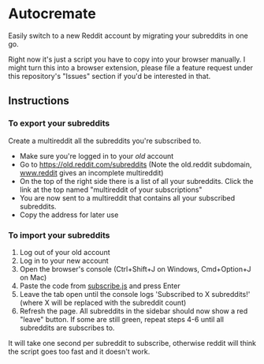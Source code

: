 # Autocremate
Easily switch to a new Reddit account by migrating your subreddits in one go.

Right now it's just a script you have to copy into your browser manually. I might turn this into a browser extension, please file a feature request under this repository's "Issues" section if you'd be interested in that.

## Instructions

### To export your subreddits
Create a multireddit all the subreddits you're subscribed to.

* Make sure you're logged in to your *old* account
* Go to https://old.reddit.com/subreddits (Note the old.reddit subdomain, www.reddit gives an incomplete multireddit)
* On the top of the right side there is a list of all your subreddits. Click the link at the top named "multireddit of your subscriptions"
* You are now sent to a multireddit that contains all your subscribed subreddits.
* Copy the address for later use

### To import your subreddits

1. Log out of your old account
2. Log in to your new account
3. Open the browser's console (Ctrl+Shift+J on Windows, Cmd+Option+J on Mac)
4. Paste the code from [subscribe.js](subscribe.js) and press Enter
5. Leave the tab open until the console logs 'Subscribed to X subreddits!' (where X will be replaced with the subreddit count)
6. Refresh the page. All subreddits in the sidebar should now show a red "leave" button. If some are still green, repeat steps 4-6 until all subreddits are subscribes to.

It will take one second per subreddit to subscribe, otherwise reddit will think the script goes too fast and it doesn't work.